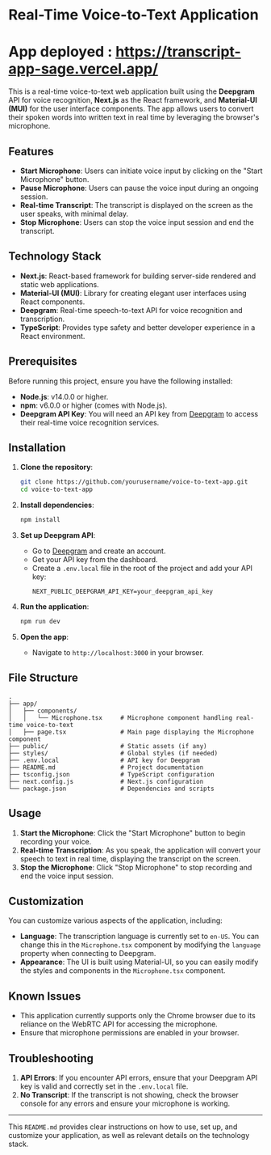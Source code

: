 # Real-Time Voice-to-Text Application

# App deployed : https://transcript-app-sage.vercel.app/

This is a real-time voice-to-text web application built using the **Deepgram** API for voice recognition, **Next.js** as the React framework, and **Material-UI (MUI)** for the user interface components. The app allows users to convert their spoken words into written text in real time by leveraging the browser's microphone.

## Features

- **Start Microphone**: Users can initiate voice input by clicking on the "Start Microphone" button.
- **Pause Microphone**: Users can pause the voice input during an ongoing session.
- **Real-time Transcript**: The transcript is displayed on the screen as the user speaks, with minimal delay.
- **Stop Microphone**: Users can stop the voice input session and end the transcript.

## Technology Stack

- **Next.js**: React-based framework for building server-side rendered and static web applications.
- **Material-UI (MUI)**: Library for creating elegant user interfaces using React components.
- **Deepgram**: Real-time speech-to-text API for voice recognition and transcription.
- **TypeScript**: Provides type safety and better developer experience in a React environment.

## Prerequisites

Before running this project, ensure you have the following installed:

- **Node.js**: v14.0.0 or higher.
- **npm**: v6.0.0 or higher (comes with Node.js).
- **Deepgram API Key**: You will need an API key from [Deepgram](https://deepgram.com) to access their real-time voice recognition services.

## Installation

1. **Clone the repository**:
   ```bash
   git clone https://github.com/yourusername/voice-to-text-app.git
   cd voice-to-text-app
   ```

2. **Install dependencies**:
   ```bash
   npm install
   ```

3. **Set up Deepgram API**:
   - Go to [Deepgram](https://deepgram.com) and create an account.
   - Get your API key from the dashboard.
   - Create a `.env.local` file in the root of the project and add your API key:
     ```
     NEXT_PUBLIC_DEEPGRAM_API_KEY=your_deepgram_api_key
     ```

4. **Run the application**:
   ```bash
   npm run dev
   ```

5. **Open the app**:
   - Navigate to `http://localhost:3000` in your browser.

## File Structure

```plaintext
.
├── app/
│   ├── components/
│   │   └── Microphone.tsx     # Microphone component handling real-time voice-to-text
│   ├── page.tsx               # Main page displaying the Microphone component
├── public/                    # Static assets (if any)
├── styles/                    # Global styles (if needed)
├── .env.local                 # API key for Deepgram
├── README.md                  # Project documentation
├── tsconfig.json              # TypeScript configuration
├── next.config.js             # Next.js configuration
└── package.json               # Dependencies and scripts
```

## Usage

1. **Start the Microphone**: Click the "Start Microphone" button to begin recording your voice.
2. **Real-time Transcription**: As you speak, the application will convert your speech to text in real time, displaying the transcript on the screen.
3. **Stop the Microphone**: Click "Stop Microphone" to stop recording and end the voice input session.

## Customization

You can customize various aspects of the application, including:

- **Language**: The transcription language is currently set to `en-US`. You can change this in the `Microphone.tsx` component by modifying the `language` property when connecting to Deepgram.
- **Appearance**: The UI is built using Material-UI, so you can easily modify the styles and components in the `Microphone.tsx` component.

## Known Issues

- This application currently supports only the Chrome browser due to its reliance on the WebRTC API for accessing the microphone.
- Ensure that microphone permissions are enabled in your browser.

## Troubleshooting

1. **API Errors**: If you encounter API errors, ensure that your Deepgram API key is valid and correctly set in the `.env.local` file.
2. **No Transcript**: If the transcript is not showing, check the browser console for any errors and ensure your microphone is working.


---

This `README.md` provides clear instructions on how to use, set up, and customize your application, as well as relevant details on the technology stack.


